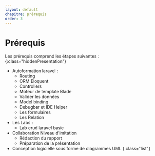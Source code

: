 ```yaml
---
layout: default
chapitre: prérequis
order: 3
---
```

# Prérequis 
Les prérequis comprend les étapes suivantes :
{:class="hiddenPresentation"}

- Autoformation laravel :
  - Routing
  - ORM Eloquent
  - Controllers
  - Moteur de template Blade
  - Valider les données
  - Model binding
  - Debugbar et IDE Helper
  - Les formulaires
  - Les Relation
- Les Labs :
  - Lab crud laravel basic
- Collaboration Niveau d'imitation
  - Rédaction du rapport
  - Préparation de la présentation
- Conception logicielle sous forme de diagrammes UML 
{:class="list"}

<!-- new slide -->
